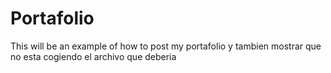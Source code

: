 # Portafolio
This will be an example of how to post my portafolio y tambien mostrar que no esta cogiendo el archivo que deberia
